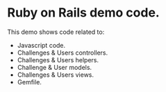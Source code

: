 # Ruby on Rails demo code.

This demo shows code related to:

- Javascript code.
- Challenges & Users controllers.
- Challenges & Users helpers.
- Challenge & User models.
- Challenges & Users views.
- Gemfile.